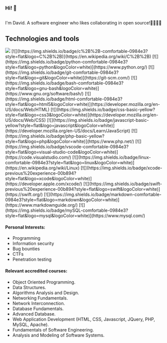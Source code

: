 ### Hi! 👋

##
I'm David. A software engineer who likes collaborating in open source!🧑🏽‍💻💙
<!--
**davidha99/davidha99** is a ✨ _special_ ✨ repository because its `README.md` (this file) appears on your GitHub profile.

Here are some ideas to get you started:

- 🔭 I’m currently working on ...
- 🌱 I’m currently learning ...
- 👯 I’m looking to collaborate on ...
- 🤔 I’m looking for help with ...
- 💬 Ask me about ...
- 📫 How to reach me: ...
- 😄 Pronouns: ...
- ⚡ Fun fact: ...
-->


## Technologies and tools
[![](https://img.shields.io/badge/c-comfortable-0984e3?style=flat&logo=c&logoColor=white)](https://simple.wikipedia.org/wiki/C_(programming_language)) [![](https://img.shields.io/badge/c%2B%2B-comfortable-0984e3?style=flat&logo=C%2B%2B)](https://en.wikipedia.org/wiki/C%2B%2B) [![](https://img.shields.io/badge/python-comfortable-0984e3?style=flat&logo=python&logoColor=white)](https://www.python.org/) [![](https://img.shields.io/badge/git-comfortable-0984e3?style=flat&logo=git&logoColor=white)](https://git-scm.com/) [![](https://img.shields.io/badge/bash-comfortable-0984e3?style=flat&logo=gnu-bash&logoColor=white)](https://www.gnu.org/software/bash/) [![](https://img.shields.io/badge/html-comfortable-0984e3?style=flat&logo=html5&logoColor=white)](https://developer.mozilla.org/en-US/docs/Web/HTML) [![](https://img.shields.io/badge/css-basic-yellow?style=flat&logo=css3&logoColor=white)](https://developer.mozilla.org/en-US/docs/Web/CSS) [![](https://img.shields.io/badge/javascript-basic-yellow?style=flat&logo=javascript&logoColor=white)](https://developer.mozilla.org/en-US/docs/Learn/JavaScript) [![](https://img.shields.io/badge/php-basic-yellow?style=flat&logo=php&logoColor=white)](https://www.php.net/) [![](https://img.shields.io/badge/vscode-comfortable-0984e3?style=flat&logo=visual-studio-code&logoColor=white)](https://code.visualstudio.com/) [![](https://img.shields.io/badge/linux-comfortable-0984e3?style=flat&logo=linux&logoColor=white)](https://en.wikipedia.org/wiki/Linux) [![](https://img.shields.io/badge/xcode-previous%20experience-00b894?style=flat&logo=xcode&logoColor=white)](https://developer.apple.com/xcode/) [![](https://img.shields.io/badge/swift-previous%20experience-00b894?style=flat&logo=swift&logoColor=white)](https://swift.org/) [![](https://img.shields.io/badge/markdown-comfortable-0984e3?style=flat&logo=markdown&logoColor=white)](https://www.markdownguide.org/) [![](https://img.shields.io/badge/mySQL-comfortable-0984e3?style=flat&logo=mysql&logoColor=white)](https://www.mysql.com/)


#### **Personal Interests:**  
- Programming
- Information security
- Bug bounties
- CTFs
- Penetration testing

#### **Relevant accredited courses:**  
- Object Oriented Programming.
- Data Structures.
- Algorithms Analysis and Design.
- Networking Fundamentals.
- Network Interconnection.
- Database Fundamentals.
- Advanced Database.
- Web Application Development (HTML, CSS, Javascript, JQuery, PHP, MySQL, Apache).
- Fundamentals of Software Engineering.
- Analysis and Modeling of Software Systems.
